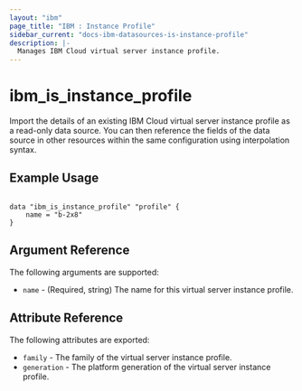 ```yaml
---
layout: "ibm"
page_title: "IBM : Instance Profile"
sidebar_current: "docs-ibm-datasources-is-instance-profile"
description: |-
  Manages IBM Cloud virtual server instance profile.
---
```


# ibm\_is_instance_profile

Import the details of an existing IBM Cloud virtual server instance profile as a read-only data source. You can then reference the fields of the data source in other resources within the same configuration using interpolation syntax.


## Example Usage

```hcl

data "ibm_is_instance_profile" "profile" {
	name = "b-2x8"
}

```

## Argument Reference

The following arguments are supported:

* `name` - (Required, string) The name for this virtual server instance profile.

## Attribute Reference

The following attributes are exported:

* `family` - The family of the virtual server instance profile.
* `generation` - The platform generation of the virtual server instance profile.